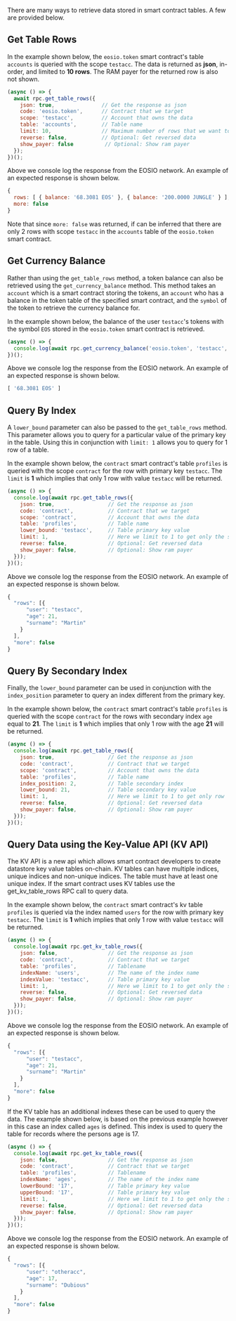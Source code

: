 There are many ways to retrieve data stored in smart contract tables.  A few are provided below.

## Get Table Rows
In the example shown below, the `eosio.token` smart contract's table `accounts` is queried with the scope `testacc`.  The data is returned as **json**, in-order, and limited to **10 rows**.  The RAM payer for the returned row is also not shown.
```javascript
(async () => {
  await rpc.get_table_rows({
    json: true,               // Get the response as json
    code: 'eosio.token',      // Contract that we target
    scope: 'testacc',         // Account that owns the data
    table: 'accounts',        // Table name
    limit: 10,                // Maximum number of rows that we want to get
    reverse: false,           // Optional: Get reversed data
    show_payer: false          // Optional: Show ram payer
  });
})();
```
Above we console log the response from the EOSIO network.  An example of an expected response is shown below.
```javascript
{
  rows: [ { balance: '68.3081 EOS' }, { balance: '200.0000 JUNGLE' } ],
  more: false
}
```
Note that since `more: false` was returned, if can be inferred that there are only 2 rows with scope `testacc` in the `accounts` table of the `eosio.token` smart contract.

## Get Currency Balance
Rather than using the `get_table_rows` method, a token balance can also be retrieved using the `get_currency_balance` method.  This method takes an `account` which is a smart contract storing the tokens, an `account` who has a balance in the token table of the specified smart contract, and the `symbol` of the token to retrieve the currency balance for.

In the example shown below, the balance of the user `testacc`'s tokens with the symbol `EOS` stored in the `eosio.token` smart contract is retrieved.
```javascript
(async () => {
  console.log(await rpc.get_currency_balance('eosio.token', 'testacc', 'EOS'));
})();
```
Above we console log the response from the EOSIO network.  An example of an expected response is shown below.
```javascript
[ '68.3081 EOS' ]
```

## Query By Index
A `lower_bound` parameter can also be passed to the `get_table_rows` method.  This parameter allows you to query for a particular value of the primary key in the table.  Using this in conjunction with `limit: 1` allows you to query for 1 row of a table.

In the example shown below, the `contract` smart contract's table `profiles` is queried with the scope `contract` for the row with primary key `testacc`.  The `limit` is **1** which implies that only 1 row with value `testacc` will be returned.
```javascript
(async () => {
  console.log(await rpc.get_table_rows({
    json: true,                 // Get the response as json
    code: 'contract',           // Contract that we target
    scope: 'contract',          // Account that owns the data
    table: 'profiles',          // Table name
    lower_bound: 'testacc',     // Table primary key value
    limit: 1,                   // Here we limit to 1 to get only the single row with primary key equal to 'testacc'
    reverse: false,             // Optional: Get reversed data
    show_payer: false,          // Optional: Show ram payer
  }));
})();
```
Above we console log the response from the EOSIO network.  An example of an expected response is shown below.
```javascript
{
  "rows": [{
      "user": "testacc",
      "age": 21,
      "surname": "Martin"
    }
  ],
  "more": false
}
```

## Query By Secondary Index
Finally, the `lower_bound` parameter can be used in conjunction with the `index_position` parameter to query an index different from the primary key.

In the example shown below, the `contract` smart contract's table `profiles` is queried with the scope `contract` for the rows with secondary index `age` equal to **21**.  The `limit` is **1** which implies that only 1 row with the age **21** will be returned.
```javascript
(async () => {
  console.log(await rpc.get_table_rows({
    json: true,                 // Get the response as json
    code: 'contract',           // Contract that we target
    scope: 'contract',          // Account that owns the data
    table: 'profiles',          // Table name
    index_position: 2,          // Table secondary index
    lower_bound: 21,            // Table secondary key value
    limit: 1,                   // Here we limit to 1 to get only row
    reverse: false,             // Optional: Get reversed data
    show_payer: false,          // Optional: Show ram payer
  }));
})();
```

## Query Data using the Key-Value API (KV API) 
The KV API is a new api which allows smart contract developers to create datastore key value tables on-chain. KV tables can have multiple indices, unique indices and non-unique indices. The table must have at least one unique index. If the smart contract uses KV tables use the get_kv_table_rows RPC call to query data.

In the example shown below, the `contract` smart contract's kv table `profiles` is queried via the index named `users` for the row with primary key `testacc`.  The `limit` is **1** which implies that only 1 row with value `testacc` will be returned.
```javascript
(async () => {
  console.log(await rpc.get_kv_table_rows({
    json: false,               	// Get the response as json
    code: 'contract',          	// Contract that we target
    table: 'profiles',         	// Tablename
    indexName: 'users',     	// The name of the index name
    indexValue: 'testacc',     	// Table primary key value
	limit: 1,                  	// Here we limit to 1 to get only the single row with primary key equal to 'testacc'
    reverse: false,            	// Optional: Get reversed data
    show_payer: false,         	// Optional: Show ram payer
  }));
})();
```
Above we console log the response from the EOSIO network.  An example of an expected response is shown below.
```javascript
{
  "rows": [{
      "user": "testacc",
      "age": 21,
      "surname": "Martin"
    }
  ],
  "more": false
}
```

If the KV table has an additional indexes these can be used to query the data.  The example shown below, is based on the previous example however in this case an index called `ages` is defined. This index is used to query the table for records where the persons age is 17. 
```javascript
(async () => {
  console.log(await rpc.get_kv_table_rows({
    json: false,               	// Get the response as json
    code: 'contract',          	// Contract that we target
    table: 'profiles',         	// Tablename
    indexName: 'ages',     		// The name of the index name
    lowerBound: '17',     		// Table primary key value
    upperBound: '17',     		// Table primary key value
	limit: 1,                  	// Here we limit to 1 to get only the single row with primary key equal to 'testacc'
    reverse: false,            	// Optional: Get reversed data
    show_payer: false,         	// Optional: Show ram payer
  }));
})();
```
Above we console log the response from the EOSIO network.  An example of an expected response is shown below.
```javascript
{
  "rows": [{
      "user": "otheracc",
      "age": 17,
      "surname": "Dubious"
    }
  ],
  "more": false
}
```
